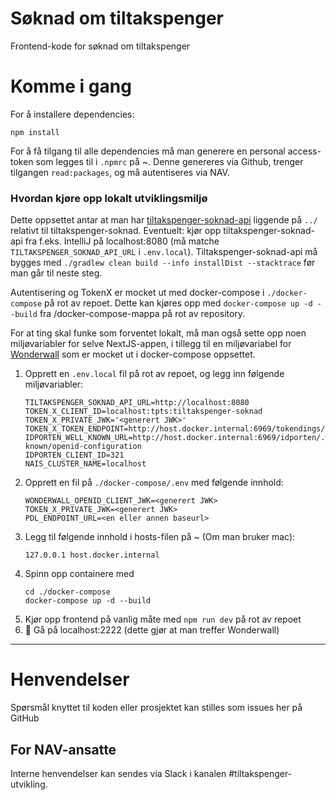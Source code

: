 # Søknad om tiltakspenger

Frontend-kode for søknad om tiltakspenger

# Komme i gang

For å installere dependencies:

```
npm install
```

For å få tilgang til alle dependencies må man generere en personal access-token som legges til i `.npmrc` på ~. Denne genereres via Github, trenger tilgangen `read:packages`, og må autentiseres via NAV.

### Hvordan kjøre opp lokalt utviklingsmiljø

Dette oppsettet antar at man har [tiltakspenger-soknad-api](https://github.com/navikt/tiltakspenger-soknad-api)
liggende på `../` relativt til tiltakspenger-soknad. Eventuelt: kjør opp tiltakspenger-soknad-api fra f.eks. IntelliJ
på localhost:8080 (må matche `TILTAKSPENGER_SOKNAD_API_URL` i `.env.local`). Tiltakspenger-soknad-api må bygges med `./gradlew clean build --info installDist --stacktrace` før man går til neste steg.

Autentisering og TokenX er mocket ut med docker-compose i `./docker-compose` på rot av repoet. Dette kan kjøres opp med `docker-compose up -d --build` fra /docker-compose-mappa på rot av repository.

For at ting skal funke som forventet lokalt, må man også sette opp noen miljøvariabler for selve NextJS-appen,
i tillegg til en miljøvariabel for [Wonderwall](https://github.com/nais/wonderwall) som er mocket ut i
docker-compose oppsettet.

1. Opprett en `.env.local` fil på rot av repoet, og legg inn følgende miljøvariabler:
    ```
    TILTAKSPENGER_SOKNAD_API_URL=http://localhost:8080
    TOKEN_X_CLIENT_ID=localhost:tpts:tiltakspenger-soknad
    TOKEN_X_PRIVATE_JWK='<generert JWK>'
    TOKEN_X_TOKEN_ENDPOINT=http://host.docker.internal:6969/tokendings/token
    IDPORTEN_WELL_KNOWN_URL=http://host.docker.internal:6969/idporten/.well-known/openid-configuration
    IDPORTEN_CLIENT_ID=321
    NAIS_CLUSTER_NAME=localhost
    ```
2. Opprett en fil på `./docker-compose/.env` med følgende innhold:
    ```
    WONDERWALL_OPENID_CLIENT_JWK=<generert JWK>
    TOKEN_X_PRIVATE_JWK=<generert JWK>
    PDL_ENDPOINT_URL=<en eller annen baseurl>
    ```
3. Legg til følgende innhold i hosts-filen på ~ (Om man bruker mac):
    ```
    127.0.0.1 host.docker.internal
    ```
4. Spinn opp containere med
    ```
    cd ./docker-compose
    docker-compose up -d --build
    ```
5. Kjør opp frontend på vanlig måte med `npm run dev` på rot av repoet
6. :rocket: Gå på localhost:2222 (dette gjør at man treffer Wonderwall)

---

# Henvendelser

Spørsmål knyttet til koden eller prosjektet kan stilles som issues her på GitHub

## For NAV-ansatte

Interne henvendelser kan sendes via Slack i kanalen #tiltakspenger-utvikling.
